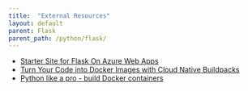 ```yaml
---
title:  "External Resources"
layout: default
parent: Flask
parent_path: /python/flask/
---
```


* [Starter Site for Flask On Azure Web Apps](http://timmyreilly.azurewebsites.net/starter-site-for-flask-on-azure-web-apps/)
* [Turn Your Code into Docker Images with Cloud Native Buildpacks](https://blog.heroku.com/docker-images-with-buildpacks)
* [Python like a pro - build Docker containers](https://tanzu.vmware.com/developer/guides/python/cnb-gs-python/)